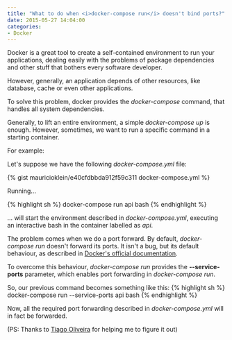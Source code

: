 ```yaml
---
title: "What to do when <i>docker-compose run</i> doesn't bind ports?"
date: 2015-05-27 14:04:00
categories:
- Docker
---
```

Docker is a great tool to create a self-contained environment to run your applications, dealing easily with the problems of package dependencies and other stuff that bothers every software developer.

However, generally, an application depends of other resources, like database, cache or even other applications.

To solve this problem, docker provides the <i>docker-compose</i> command, that handles all system dependencies.

Generally, to lift an entire environment, a simple <i>docker-compose up</i> is enough. However, sometimes, we want to run a specific command in a starting container.

For example:

Let's suppose we have the following <i>docker-compose.yml</i> file:

{% gist mauricioklein/e40cfdbbda912f59c311 docker-compose.yml %}

Running...

{% highlight sh %}
docker-compose run api bash
{% endhighlight %}

... will start the environment described in <i>docker-compose.yml</i>, executing an interactive bash in the container labelled as <i>api</i>.

The problem comes when we do a port forward. By default, <i>docker-compose run</i> doesn't forward its ports. It isn't a bug, but its default behaviour, as described in [Docker's official documentation][docker-compose-run-docs].

To overcome this behaviour, <i>docker-compose run</i> provides the <b>--service-ports</b> parameter, which enables port forwarding in <i>docker-compose run</i>.

So, our previous command becomes something like this:
{% highlight sh %}
docker-compose run --service-ports api bash
{% endhighlight %}

Now, all the required port forwarding described in <i>docker-compose.yml</i> will in fact be forwarded.

(PS: Thanks to [Tiago Oliveira][tiago-page] for helping me to figure it out)

[tiago-page]: http://tiagodeoliveira.github.io/
[docker-compose-run-docs]:  https://docs.docker.com/compose/cli/#run
